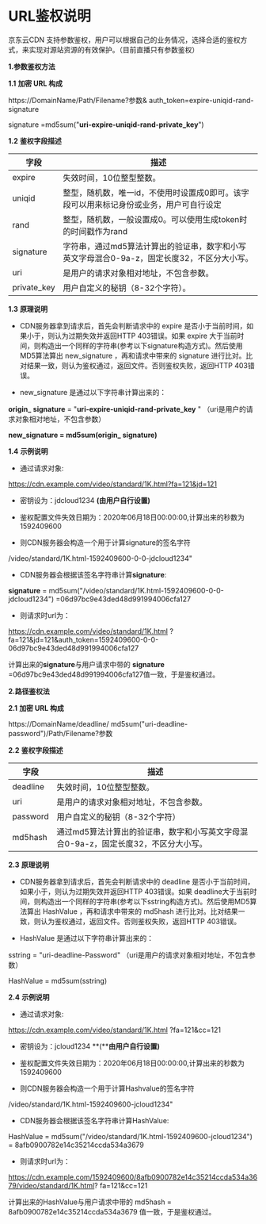 # URL鉴权说明

京东云CDN 支持参数鉴权，用户可以根据自己的业务情况，选择合适的鉴权方式，来实现对源站资源的有效保护。（目前直播只有参数鉴权）

**1.参数鉴权方法**

**1.1**   **加密 URL 构成**

https://DomainName/Path/Filename?参数& auth_token=expire-uniqid-rand-signature

signature =md5sum("**uri-expire-uniqid-rand-private_key**")

**1.2**   **鉴权字段描述**

| **字段**    | **描述**                                                     |
| ----------- | ------------------------------------------------------------ |
| expire      | 失效时间，10位整型整数。                                     |
| uniqid      | 整型，随机数，唯一id，不使用时设置成0即可。该字段可以用来标记身份或业务，用户可自行设定 |
| rand        | 整型，随机数，一般设置成0。可以使用生成token时的时间戳作为rand |
| signature   | 字符串，通过md5算法计算出的验证串，数字和小写英文字母混合0-9a-z，固定长度32，不区分大小写。 |
| uri         | 是用户的请求对象相对地址，不包含参数。                       |
| private_key | 用户自定义的秘钥（8-32个字符）。                             |

**1.3**   **原理说明**

+ CDN服务器拿到请求后，首先会判断请求中的 expire  是否小于当前时间，如果小于，则认为过期失效并返回HTTP 403错误。如果 expire 大于当前时间，则构造出一个同样的字符串(参考以下signature构造方式)。然后使用MD5算法算出 new_signature ，再和请求中带来的 signature  进行比对。比对结果一致，则认为鉴权通过，返回文件。否则鉴权失败，返回HTTP 403错误。

+ new_signature  是通过以下字符串计算出来的：

**origin_** **signature** = "**uri-expire-uniqid-rand-private_key** " （uri是用户的请求对象相对地址，不包含参数）

**new_signature = md5sum(origin_ signature)**

**1.4**   **示例说明**

* 通过请求对象:

https://cdn.example.com/video/standard/1K.html?fa=121&jd=121

* 密钥设为：jdcloud1234 **(由用户自行设置)**

+ 鉴权配置文件失效日期为：2020年06月18日00:00:00,计算出来的秒数为1592409600

+ 则CDN服务器会构造一个用于计算signature的签名字符

/video/standard/1K.html-1592409600-0-0-jdcloud1234"

+ CDN服务器会根据该签名字符串计算**signature**:

**signature** = md5sum("/video/standard/1K.html-1592409600-0-0-jdcloud1234") =06d97bc9e43ded48d991994006cfa127

+ 则请求时url为：

https://cdn.example.com/video/standard/1K.html ?fa=121&jd=121&auth_token=1592409600-0-0-06d97bc9e43ded48d991994006cfa127

计算出来的**signature**与用户请求中带的 **signature** =06d97bc9e43ded48d991994006cfa127值一致，于是鉴权通过。

**2.路径鉴权法**

**2.1**   **加密 URL 构成**

https://DomainName/deadline/ md5sum("uri-deadline-password")/Path/Filename?参数

**2.2**   **鉴权字段描述**

| **字段** | **描述**                                                     |
| -------- | ------------------------------------------------------------ |
| deadline | 失效时间，10位整型整数。                                     |
| uri      | 是用户的请求对象相对地址，不包含参数。                       |
| password | 用户自定义的秘钥（8-32个字符）                               |
| md5hash  | 通过md5算法计算出的验证串，数字和小写英文字母混合0-9a-z，固定长度32，不区分大小写。 |

**2.3**   **原理说明**

+ CDN服务器拿到请求后，首先会判断请求中的 deadline 是否小于当前时间，如果小于，则认为过期失效并返回HTTP 403错误。如果 deadline大于当前时间，则构造出一个同样的字符串(参考以下sstring构造方式)。然后使用MD5算法算出 HashValue ，再和请求中带来的 md5hash 进行比对。比对结果一致，则认为鉴权通过，返回文件。否则鉴权失败，返回HTTP 403错误。

+ HashValue 是通过以下字符串计算出来的：

sstring = "uri-deadline-Password" （uri是用户的请求对象相对地址，不包含参数）

HashValue = md5sum(sstring)

**2.4**   **示例说明**

+ 通过请求对象:

https://cdn.example.com/video/standard/1K.html ?fa=121&cc=121

+ 密钥设为：jcloud1234 **(****由用户自行设置)**

+ 鉴权配置文件失效日期为：2020年06月18日00:00:00,计算出来的秒数为1592409600

+ 则CDN服务器会构造一个用于计算Hashvalue的签名字符

/video/standard/1K.html-1592409600-jcloud1234"

+ CDN服务器会根据该签名字符串计算HashValue:

HashValue = md5sum("/video/standard/1K.html-1592409600-jcloud1234") = 8afb0900782e14c35214ccda534a3679

+ 则请求时url为：

https://cdn.example.com/1592409600/8afb0900782e14c35214ccda534a3679/video/standard/1K.html? fa=121&cc=121

计算出来的HashValue与用户请求中带的 md5hash = 8afb0900782e14c35214ccda534a3679 值一致，于是鉴权通过。

 
